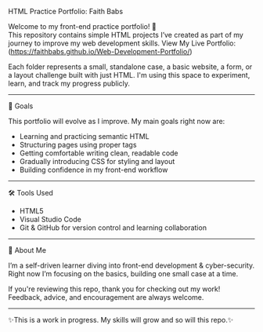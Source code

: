 HTML Practice Portfolio: Faith Babs

Welcome to my front-end practice portfolio! 👋  
This repository contains simple HTML projects I’ve created as part of my journey to improve my web development skills.
View My Live Portfolio: (https://faithbabs.github.io/Web-Development-Portfolio/)


Each folder represents a small, standalone case, a basic website, a form, or a layout challenge built with just HTML. I'm using this space to experiment, learn, and track my progress publicly.

-------------------------------------------------------------------------------------------------------------------------------------------------------------------------------------------

🎯 Goals

This portfolio will evolve as I improve. My main goals right now are:

- Learning and practicing semantic HTML
- Structuring pages using proper tags
- Getting comfortable writing clean, readable code
- Gradually introducing CSS for styling and layout
- Building confidence in my front-end workflow

-------------------------------------------------------------------------------------------------------------------------------------------------------------------------------------------

🛠️ Tools Used

- HTML5
- Visual Studio Code
- Git & GitHub for version control and learning collaboration

-------------------------------------------------------------------------------------------------------------------------------------------------------------------------------------------

📌 About Me

I’m a self-driven learner diving into front-end development & cyber-security.  
Right now I’m focusing on the basics, building one small case at a time.

If you're reviewing this repo, thank you for checking out my work!  
Feedback, advice, and encouragement are always welcome.

-------------------------------------------------------------------------------------------------------------------------------------------------------------------------------------------
 ✨This is a work in progress. My skills will grow and so will this repo.✨

